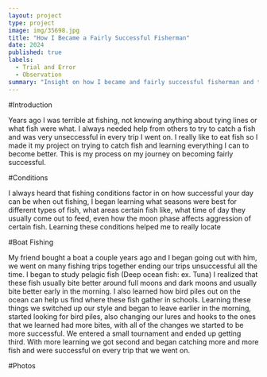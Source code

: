 ```yaml
---
layout: project
type: project
image: img/35698.jpg
title: "How I Became a Fairly Successful Fisherman"
date: 2024
published: true
labels:
  - Trial and Error
  - Observation
summary: "Insight on how I became and fairly successful fisherman and the process that I went through to get there."
---
```

#Introduction

   Years ago I was terrible at fishing, not knowing anything about tying lines or what fish were what.  I always needed help from others to try to catch a fish and was very unseccessful in every trip I went on.  I really like to eat fish so I made it my project on trying to catch fish and learning everything I can to become better.  This is my process on my journey on becoming fairly successful.

#Conditions

   I always heard that fishing conditions factor in on how successful your day can be when out fishing, I began learning what seasons were best for different types of fish, what areas certain fish like, what time of day they usually come out to feed, even how the moon phase affects aggression of certain fish.  Learning these conditions helped me to really locate 

#Boat Fishing

   My friend bought a boat a couple years ago and I began going out with him, we went on many fishing trips together ending our trips unsuccessful all the time.  I began to study pelagic fish (Deep ocean fish: ex. Tuna) I realized that these fish usually bite better around full moons and dark moons and usually bite better early in the morning.  I also learned how bird piles out on the ocean can help us find where these fish gather in schools.  Learning these things we switched up our style and began to leave earlier in the morning, started looking for bird piles, also changing our lures and hooks to the ones that we learned had more bites, with all of the changes we started to be more successful.  We entered a small tournament and ended up getting third.  With more learning we got second and began catching more and more fish and were successful on every trip that we went on.

#Photos
